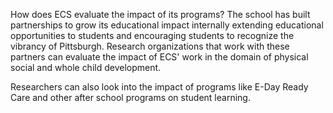 <p><span style=font-weight: 400;>How does ECS evaluate the impact of its programs? The school has built partnerships to grow its educational impact internally extending educational opportunities to students and encouraging students to recognize the vibrancy of Pittsburgh. Research organizations that work with these partners can evaluate the impact of ECS' work in the domain of physical social and whole child development.</span></p>

<p><span style=font-weight: 400;>Researchers can also look into the impact of programs like E-Day Ready Care and other after school programs on student learning.</span></p>